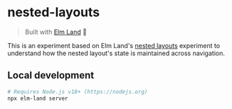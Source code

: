 # nested-layouts

> Built with [Elm Land](https://elm.land) 🌈

This is an experiment based on Elm Land's
[nested layouts](https://github.com/elm-land/elm-land/tree/main/examples/08-nested-layouts)
experiment to understand how the nested layout's state is maintained across
navigation.

## Local development

```bash
# Requires Node.js v18+ (https://nodejs.org)
npx elm-land server
```

